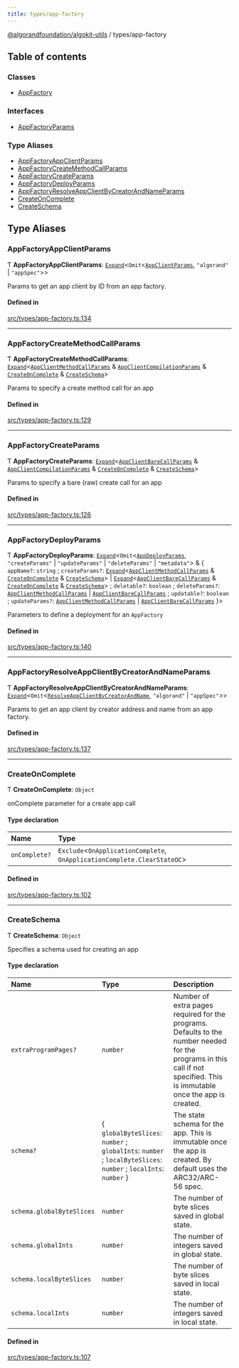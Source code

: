 ```yaml
---
title: types/app-factory
---
```


[@algorandfoundation/algokit-utils](/reference/algokit-utils-ts/api/readme/) / types/app-factory

## Table of contents

### Classes

- [AppFactory](/reference/algokit-utils-ts/api/classes/types_app_factoryappfactory/)

### Interfaces

- [AppFactoryParams](/reference/algokit-utils-ts/api/interfaces/types_app_factoryappfactoryparams/)

### Type Aliases

- [AppFactoryAppClientParams](types_app_factory.md#appfactoryappclientparams)
- [AppFactoryCreateMethodCallParams](types_app_factory.md#appfactorycreatemethodcallparams)
- [AppFactoryCreateParams](types_app_factory.md#appfactorycreateparams)
- [AppFactoryDeployParams](types_app_factory.md#appfactorydeployparams)
- [AppFactoryResolveAppClientByCreatorAndNameParams](types_app_factory.md#appfactoryresolveappclientbycreatorandnameparams)
- [CreateOnComplete](types_app_factory.md#createoncomplete)
- [CreateSchema](types_app_factory.md#createschema)

## Type Aliases

### AppFactoryAppClientParams

Ƭ **AppFactoryAppClientParams**: [`Expand`](types_expand.md#expand)\<`Omit`\<[`AppClientParams`](/reference/algokit-utils-ts/api/interfaces/types_app_clientappclientparams/), `"algorand"` \| `"appSpec"`\>\>

Params to get an app client by ID from an app factory.

#### Defined in

[src/types/app-factory.ts:134](https://github.com/algorandfoundation/algokit-utils-ts/blob/main/src/types/app-factory.ts#L134)

---

### AppFactoryCreateMethodCallParams

Ƭ **AppFactoryCreateMethodCallParams**: [`Expand`](types_expand.md#expand)\<[`AppClientMethodCallParams`](types_app_client.md#appclientmethodcallparams) & [`AppClientCompilationParams`](/reference/algokit-utils-ts/api/interfaces/types_app_clientappclientcompilationparams/) & [`CreateOnComplete`](types_app_factory.md#createoncomplete) & [`CreateSchema`](types_app_factory.md#createschema)\>

Params to specify a create method call for an app

#### Defined in

[src/types/app-factory.ts:129](https://github.com/algorandfoundation/algokit-utils-ts/blob/main/src/types/app-factory.ts#L129)

---

### AppFactoryCreateParams

Ƭ **AppFactoryCreateParams**: [`Expand`](types_expand.md#expand)\<[`AppClientBareCallParams`](types_app_client.md#appclientbarecallparams) & [`AppClientCompilationParams`](/reference/algokit-utils-ts/api/interfaces/types_app_clientappclientcompilationparams/) & [`CreateOnComplete`](types_app_factory.md#createoncomplete) & [`CreateSchema`](types_app_factory.md#createschema)\>

Params to specify a bare (raw) create call for an app

#### Defined in

[src/types/app-factory.ts:126](https://github.com/algorandfoundation/algokit-utils-ts/blob/main/src/types/app-factory.ts#L126)

---

### AppFactoryDeployParams

Ƭ **AppFactoryDeployParams**: [`Expand`](types_expand.md#expand)\<`Omit`\<[`AppDeployParams`](types_app_deployer.md#appdeployparams), `"createParams"` \| `"updateParams"` \| `"deleteParams"` \| `"metadata"`\> & \{ `appName?`: `string` ; `createParams?`: [`Expand`](types_expand.md#expand)\<[`AppClientMethodCallParams`](types_app_client.md#appclientmethodcallparams) & [`CreateOnComplete`](types_app_factory.md#createoncomplete) & [`CreateSchema`](types_app_factory.md#createschema)\> \| [`Expand`](types_expand.md#expand)\<[`AppClientBareCallParams`](types_app_client.md#appclientbarecallparams) & [`CreateOnComplete`](types_app_factory.md#createoncomplete) & [`CreateSchema`](types_app_factory.md#createschema)\> ; `deletable?`: `boolean` ; `deleteParams?`: [`AppClientMethodCallParams`](types_app_client.md#appclientmethodcallparams) \| [`AppClientBareCallParams`](types_app_client.md#appclientbarecallparams) ; `updatable?`: `boolean` ; `updateParams?`: [`AppClientMethodCallParams`](types_app_client.md#appclientmethodcallparams) \| [`AppClientBareCallParams`](types_app_client.md#appclientbarecallparams) }\>

Parameters to define a deployment for an `AppFactory`

#### Defined in

[src/types/app-factory.ts:140](https://github.com/algorandfoundation/algokit-utils-ts/blob/main/src/types/app-factory.ts#L140)

---

### AppFactoryResolveAppClientByCreatorAndNameParams

Ƭ **AppFactoryResolveAppClientByCreatorAndNameParams**: [`Expand`](types_expand.md#expand)\<`Omit`\<[`ResolveAppClientByCreatorAndName`](types_app_client.md#resolveappclientbycreatorandname), `"algorand"` \| `"appSpec"`\>\>

Params to get an app client by creator address and name from an app factory.

#### Defined in

[src/types/app-factory.ts:137](https://github.com/algorandfoundation/algokit-utils-ts/blob/main/src/types/app-factory.ts#L137)

---

### CreateOnComplete

Ƭ **CreateOnComplete**: `Object`

onComplete parameter for a create app call

#### Type declaration

| Name          | Type                                                                       |
| :------------ | :------------------------------------------------------------------------- |
| `onComplete?` | `Exclude`\<`OnApplicationComplete`, `OnApplicationComplete.ClearStateOC`\> |

#### Defined in

[src/types/app-factory.ts:102](https://github.com/algorandfoundation/algokit-utils-ts/blob/main/src/types/app-factory.ts#L102)

---

### CreateSchema

Ƭ **CreateSchema**: `Object`

Specifies a schema used for creating an app

#### Type declaration

| Name                      | Type                                                                                                             | Description                                                                                                                                                               |
| :------------------------ | :--------------------------------------------------------------------------------------------------------------- | :------------------------------------------------------------------------------------------------------------------------------------------------------------------------ |
| `extraProgramPages?`      | `number`                                                                                                         | Number of extra pages required for the programs. Defaults to the number needed for the programs in this call if not specified. This is immutable once the app is created. |
| `schema?`                 | \{ `globalByteSlices`: `number` ; `globalInts`: `number` ; `localByteSlices`: `number` ; `localInts`: `number` } | The state schema for the app. This is immutable once the app is created. By default uses the ARC32/ARC-56 spec.                                                           |
| `schema.globalByteSlices` | `number`                                                                                                         | The number of byte slices saved in global state.                                                                                                                          |
| `schema.globalInts`       | `number`                                                                                                         | The number of integers saved in global state.                                                                                                                             |
| `schema.localByteSlices`  | `number`                                                                                                         | The number of byte slices saved in local state.                                                                                                                           |
| `schema.localInts`        | `number`                                                                                                         | The number of integers saved in local state.                                                                                                                              |

#### Defined in

[src/types/app-factory.ts:107](https://github.com/algorandfoundation/algokit-utils-ts/blob/main/src/types/app-factory.ts#L107)
